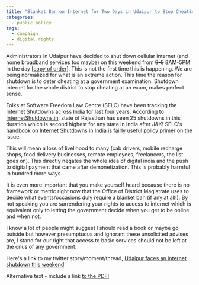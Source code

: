 ```yaml
---
title: "Blanket Ban on Internet for Two Days in Udaipur to Stop Cheating"
categories:
  - public policy
tags:
  - campaign
  - digital rights
---
```


Administrators in Udaipur have decided to shut down cellular internet (and home broadband services too maybe) on this weekend from ~~9-5~~ 8AM-5PM in the day [[copy of order](http://shailendra.me/uploads/internetsuspensionorder-udaipur.pdf)]. This is not the first time this is happening. We are being normalized for what is an extreme action. This time the reason for shutdown is to deter cheating at a government examination. Shutdown internet for the whole district to stop cheating at an exam, makes perfect sense.

Folks at Software Freedom Law Centre (SFLC) have been tracking the Internet Shutdowns across India for last four years. According to [InternetShutdowns.in](https://internetshutdowns.in/), state of Rajasthan has seen 25 shutdowns in this duration which is second highest for any state in India after J&K! SFLC's [handbook on Internet Shutdowns in India](https://sflc.in/sites/default/files/reports/Living%20in%20Digital%20Darkness%20-%20A%20Handbook%20on%20Internet%20Shutdowns%20in%20India%2c%20May%202018%20-%20by%20SFLCin.pdf) is fairly useful policy primer on the issue. 

This will mean a loss of livelihood to many (cab drivers, mobile recharge shops, food delivery businesses, remote employees, freelancers, the list goes on). This directly negates the whole idea of digital india and the push to digital payment that came after demonetization. This is probably harmful in hundred more ways.

It is even more important that you make yourself heard because there is no framework or metric right now that the Office of District Magistrate uses to decide what events/occasions duly require a blanket ban (if any at all!). By not speaking you are surrendering your rights to access to internet which is equivalent only to letting the government decide when you get to be online and when not.

I know a lot of people might suggest I should read a book or maybe go outside but however presumptuous and ignorant these unsolicited advises are, I stand for our right that access to basic services should not be left at the onus of any government.

Here's a link to my twitter story/moment/thread,
<a class="twitter-moment" href="https://twitter.com/i/moments/1017922347146272768?ref_src=twsrc%5Etfw">Udaipur faces an internet shutdown this weekend</a>
<script async src="https://platform.twitter.com/widgets.js" charset="utf-8"></script>


[^copy of order]: Order signed from the office of Divisional Commissioner Udaipur, [[PDF](http://shailendra.me/uploads/internetsuspensionorder-udaipur.pdf)]

<object data="internetsuspensionorder-udaipur.pdf" type="application/pdf" width="100%" height="100%">
  <p>Alternative text - include a link <a href="http://shailendra.me/uploads/internetsuspensionorder-udaipur.pdf">to the PDF!</a></p>
</object>
